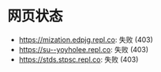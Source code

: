 # 网页状态
- https://mization.edpjg.repl.co: 失败 (403)
- https://su--yoyholee.repl.co: 失败 (403)
- https://stds.stpsc.repl.co: 失败 (403)
